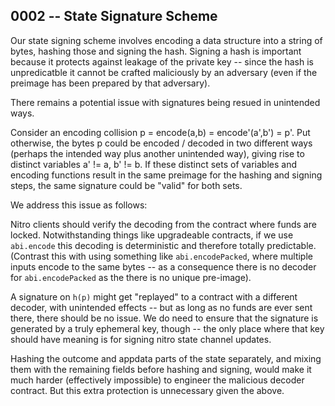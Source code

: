 ## 0002 -- State Signature Scheme

Our state signing scheme involves encoding a data structure into a string of bytes, hashing those and signing the hash. Signing a hash is important because it protects against leakage of the private key -- since the hash is unpredicatble it cannot be crafted maliciously by an adversary (even if the preimage has been prepared by that adversary).

There remains a potential issue with signatures being resued in unintended ways.

Consider an encoding collision p = encode(a,b) = encode'(a',b') = p'. Put otherwise, the bytes p could be encoded / decoded in two different ways (perhaps the intended way plus another unintended way), giving rise to distinct variables a' != a, b' != b. If these distinct sets of variables and encoding functions result in the same preimage for the hashing and signing steps, the same signature could be "valid" for both sets.

We address this issue as follows:

Nitro clients should verify the decoding from the contract where funds are locked. Notwithstanding things like upgradeable contracts, if we use `abi.encode` this decoding is deterministic and therefore totally predictable. (Contrast this with using something like `abi.encodePacked`, where multiple inputs encode to the same bytes -- as a consequence there is no decoder for `abi.encodePacked` as the there is no unique pre-image).

A signature on `h(p)` might get "replayed" to a contract with a different decoder, with unintended effects -- but as long as no funds are ever sent there, there should be no issue. We do need to ensure that the signature is generated by a truly ephemeral key, though -- the only place where that key should have meaning is for signing nitro state channel updates.

Hashing the outcome and appdata parts of the state separately, and mixing them with the remaining fields before hashing and signing, would make it much harder (effectively impossible) to engineer the malicious decoder contract. But this extra protection is unnecessary given the above.
